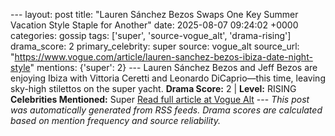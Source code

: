 --- layout: post title: "Lauren Sánchez Bezos Swaps One Key Summer Vacation Style Staple for Another" date: 2025-08-07 09:24:02 +0000 categories: gossip tags: ['super', 'source-vogue_alt', 'drama-rising'] drama_score: 2 primary_celebrity: super source: vogue_alt source_url: "https://www.vogue.com/article/lauren-sanchez-bezos-ibiza-date-night-style" mentions: {'super': 2} --- Lauren Sánchez Bezos and Jeff Bezos are enjoying Ibiza with Vittoria Ceretti and Leonardo DiCaprio—this time, leaving sky-high stilettos on the super yacht. **Drama Score:** 2 | **Level:** RISING **Celebrities Mentioned:** Super [Read full article at Vogue Alt](https://www.vogue.com/article/lauren-sanchez-bezos-ibiza-date-night-style) --- *This post was automatically generated from RSS feeds. Drama scores are calculated based on mention frequency and source reliability.*